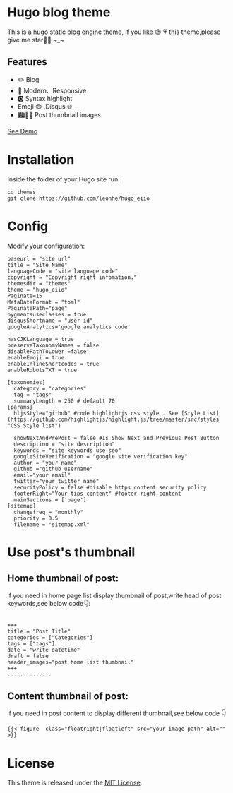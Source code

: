 # Hugo blog theme 

This is a [hugo](https://gohugo.io/) static blog engine theme, if you like 😍 💗 this theme,please give me star🌟🌟  ~_~

## Features
- ✏️ Blog ️
- 🎩 Modern、Responsive
- 🅾️ Syntax highlight
- Emoji 😄 ,Disqus 🌐
- 🏙🎇🌆 Post thumbnail images

[See Demo](https://heyuanfei.com)

<!-- # Screenshot
 !-- ![screenshot](https://raw.githubusercontent.com/leonhe/hugo_eiio/master/images/screenshot.png) -->

# Installation
Inside the folder of your Hugo site run:

```
cd themes
git clone https://github.com/leonhe/hugo_eiio

```

# Config
Modify your configuration:
```
baseurl = "site url"
title = "Site Name"
languageCode = "site language code"
copyright = "Copyright right infomation."
themesdir = "themes"
theme = "hugo_eiio"
Paginate=15 
MetaDataFormat = "toml"
PaginatePath="page"
pygmentsuseclasses = true
disqusShortname = "user id"
googleAnalytics='google analytics code'

hasCJKLanguage = true
preserveTaxonomyNames = false
disablePathToLower =false 
enableEmoji = true
enableInlineShortcodes = true
enableRobotsTXT = true

[taxonomies]
  category = "categories"
  tag = "tags"
  summaryLength = 250 # default 70
[params]
  hljsStyle="github" #code highlightjs css style . See [Style List](https://github.com/highlightjs/highlight.js/tree/master/src/styles "CSS Style list")

  showNextAndPrePost = false #Is Show Next and Previous Post Button
  description = "site description"
  keywords = "site keywords use seo"
  googleSiteVerification = "google site verification key"
  author = "your name"
  github ="github username"
  email="your email"
  twitter="your twitter name" 
  securityPolicy = false #disable https content security policy
  footerRight="Your tips content" #footer right content
  mainSections = ['page']
[sitemap]
  changefreq = "monthly"
  priority = 0.5
  filename = "sitemap.xml"

```
# Use post's thumbnail 


## Home thumbnail of post:

if you need in home page list display thumbnail of post,write head of post keywords,see below code👇:

```

+++
title = "Post Title"
categories = ["Categories"]
tags = ["tags"]
date = "write datetime"
draft = false
header_images="post home list thumbnail"
+++
..............
```

## Content thumbnail of post:

if you need in post content to display different thumbnail,see below code 👇

```
{{< figure  class="floatright|floatleft" src="your image path" alt="" >}}
```

# License
This theme is released under the [MIT License](https://github.com/leonhe/hugo_eiio/blob/master/LICENSE).
